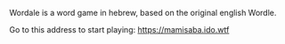 Wordale is a word game in hebrew, based on the original english Wordle.

Go to this address to start playing: https://mamisaba.ido.wtf